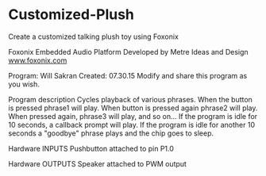 # Customized-Plush
Create a customized talking plush toy using Foxonix

Foxonix Embedded Audio Platform
Developed by Metre Ideas and Design
www.foxonix.com

Program: Will Sakran
Created: 07.30.15
Modify and share this program as you wish.

Program description
Cycles playback of various phrases. When the button is pressed
phrase1 will play. When button is pressed again phrase2 will play.
When pressed again, phrase3 will play, and so on...
If the program is idle for 10 seconds, a callback prompt will play.
If the program is idle for another 10 seconds a "goodbye" phrase
plays and the chip goes to sleep.

Hardware INPUTS
 Pushbutton attached to pin P1.0


Hardware OUTPUTS
 Speaker attached to PWM output
